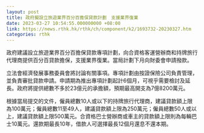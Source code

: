 ```yaml
---
layout: post
title: 政府擬設立旅遊業界百分百擔保貸款計劃　支援業界復業
date: 2023-03-27 10:54:55.000000000 +08:00
link: https://news.rthk.hk/rthk/ch/component/k2/1693732-20230327.htm
categories: rthk
---
```


政府建議設立旅遊業界百分百擔保貸款專項計劃，向合資格客運營辦商和持牌旅行代理商提供百分百貸款擔保，支援業界復業。當局計劃下月向財委會申請撥款。

立法會經濟發展事務委員會將討論有關事項。專項計劃由按證保險公司負責管理，並負責審批貸款申請。申請期為推出專項計劃起計6個月，可視乎需要檢討及延長。政府將提供總數不多於23億元的承擔額，預期最高開支為7億8200萬元。

根據當局提交的文件，僱員總數10人或以下的持牌旅行代理商，建議貸款額上限為100萬元；僱員總數11至49人，建議貸款額上限為250萬元；僱員總數50人或以上，建議貸款額上限500萬元。合資格巴士營辦商或車主的貸款額上限則為每輛巴士10萬元。還款期最長10年，借款人可選擇最長12個月還息不還本期。
